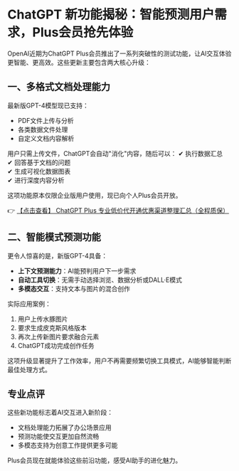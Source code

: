 # ChatGPT 新功能揭秘：智能预测用户需求，Plus会员抢先体验

OpenAI近期为ChatGPT Plus会员推出了一系列突破性的测试功能，让AI交互体验更智能、更高效。这些更新主要包含两大核心升级：

## 一、多格式文档处理能力

最新版GPT-4模型现已支持：
- PDF文件上传与分析
- 各类数据文件处理
- 自定义文档内容解析

用户只需上传文件，ChatGPT会自动"消化"内容，随后可以：
✔ 执行数据汇总  
✔ 回答基于文档的问题  
✔ 生成可视化数据图表  
✔ 进行深度内容分析

这项功能原本仅限企业版用户使用，现已向个人Plus会员开放。

👉 [【点击查看】 ChatGPT Plus 专业低价代开通优惠渠道整理汇总（全程质保）](https://bit.ly/DaiKai)

## 二、智能模式预测功能

更令人惊喜的是，新版GPT-4具备：
- **上下文预测能力**：AI能预判用户下一步需求
- **自动工具切换**：无需手动选择浏览、数据分析或DALL·E模式
- **多模态交互**：支持文本与图片的混合创作

实际应用案例：
1. 用户上传水豚图片
2. 要求生成皮克斯风格版本
3. 再次上传新图片要求融合元素
4. ChatGPT成功完成创作任务

这项升级显著提升了工作效率，用户不再需要频繁切换工具模式，AI能够智能判断最佳处理方式。

## 专业点评

这些新功能标志着AI交互进入新阶段：
- 文档处理能力拓展了办公场景应用
- 预测功能使交互更加自然流畅
- 多模态支持为创意工作提供更多可能

Plus会员现在就能体验这些前沿功能，感受AI助手的进化魅力。